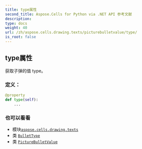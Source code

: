 ```yaml
---
title: type属性
second_title: Aspose.Cells for Python via .NET API 参考文献
description:
type: docs
weight: 40
url: /zh/aspose.cells.drawing.texts/picturebulletvalue/type/
is_root: false
---
```

## type属性

获取子弹的值 type。
### 定义：
```python
@property
def type(self):
    ...
```

### 也可以看看
* 模块[`aspose.cells.drawing.texts`](../../)
* 类 [`BulletType`](/cells/python-net/zh/aspose.cells.drawing.texts/bullettype)
* 类 [`PictureBulletValue`](/cells/python-net/zh/aspose.cells.drawing.texts/picturebulletvalue)
